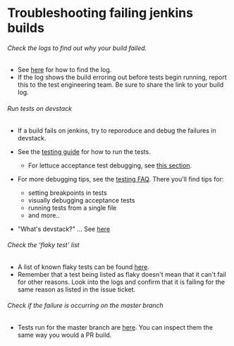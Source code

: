 # Troubleshooting failing jenkins builds

###### Check the logs to find out why your build failed.
  * See [here](results.md#console-output-for-the-shard) for how to find the log.
  * If the log shows the build erroring out before tests begin running, report this to the test 
    engineering team. Be sure to share the link to your build log.

###### Run tests on devstack
  * If a build fails on jenkins, try to reporoduce and debug the failures in devstack.
  * See the [testing guide](../testing.md) for how to run the tests.
    - For lettuce acceptance test debugging, see [this section](../testing.md#debugging-acceptance-tests-on-vagrant).
  * For more debugging tips, see the [testing FAQ](https://github.com/edx/edx-platform/wiki/Test-engineering-FAQ).
    There you'll find tips for:
      - setting breakpoints in tests
      - visually debugging acceptance tests
      - running tests from a single file
      - and more..

  * "What's devstack?" ... See [here](https://github.com/edx/configuration/wiki/edX-Developer-Stack)

###### Check the 'flaky test' list
  * A list of known flaky tests can be found [here](https://openedx.atlassian.net/issues/?filter=10600).
  * Remember that a test being listed as flaky doesn't mean that it can't fail for other reasons. Look into
    the logs and confirm that it is failing for the same reason as listed in the issue ticket.

###### Check if the failure is occurring on the master branch
  * Tests run for the master branch are [here](https://jenkins.testeng.edx.org/job/edx-all-tests-auto-master/).
    You can inspect them the same way you would a PR build. 
